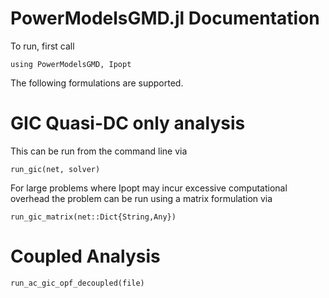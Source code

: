 # PowerModelsGMD.jl Documentation

To run, first call

```using PowerModelsGMD, Ipopt```

The following formulations are supported.

# GIC Quasi-DC only analysis

This can be run from the command line via

```@docs
run_gic(net, solver)
```

For large problems where Ipopt may incur excessive computational overhead the problem can be run using a matrix formulation via

```@docs
run_gic_matrix(net::Dict{String,Any})
```

# Coupled Analysis

```@docs
run_ac_gic_opf_decoupled(file)
```
